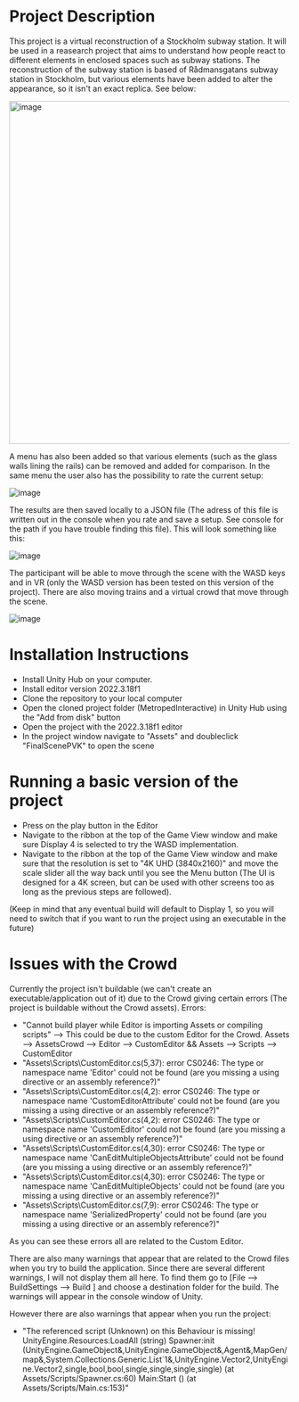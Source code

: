 # Project Description
This project is a virtual reconstruction of a Stockholm subway station. It will be used in a reasearch project that aims to understand how people react to different elements in enclosed spaces such as subway stations. 
The reconstruction of the subway station is based of Rådmansgatans subway station in Stockholm, but various elements have been added to alter the appearance, so it isn't an exact replica. See below:

<img width="615" alt="image" src="https://github.com/JulianLey/MetropedInteractive/assets/146943186/eaa12f23-9702-435f-8f7c-b9900cec77d7">

A menu has also been added so that various elements (such as the glass walls lining the rails) can be removed and added for comparison. In the same menu the user also has the possibility to rate the current setup:

![image](https://github.com/JulianLey/MetropedInteractive/assets/146943186/d078cfb4-b84c-4bf1-a09f-6e94f1f2a1de)

The results are then saved locally to a JSON file (The adress of this file is written out in the console when you rate and save a setup. See console for the path if you have trouble finding this file). This will look something like this:

![image](https://github.com/JulianLey/MetropedInteractive/assets/146943186/3c9208cd-8a74-423c-bc98-7a52dda075b2)

The participant will be able to move through the scene with the WASD keys and in VR (only the WASD version has been tested on this version of the project).
There are also moving trains and a virtual crowd that move through the scene.

![image](https://github.com/JulianLey/MetropedInteractive/assets/146943186/760bb78e-7ad5-4149-836d-aaea4105e30f)

# Installation Instructions
- Install Unity Hub on your computer.
- Install editor version 2022.3.18f1
- Clone the repository to your local computer
- Open the cloned project folder (MetropedInteractive) in Unity Hub using the "Add from disk" button
- Open the project with the 2022.3.18f1 editor
- In the project window navigate to "Assets" and doubleclick "FinalScenePVK" to open the scene

# Running a basic version of the project
- Press on the play button in the Editor
- Navigate to the ribbon at the top of the Game View window and make sure Display 4 is selected to try the WASD implementation.
- Navigate to the ribbon at the top of the Game View window and make sure that the resolution is set to "4K UHD (3840x2160)" and move the scale slider all the way back until you see the Menu button (The UI is designed for a 4K screen, but can be used with other screens too as long as the previous steps are followed).

(Keep in mind that any eventual build will default to Display 1, so you will need to switch that if you want to run the project using an executable in the future)


# Issues with the Crowd
Currently the project isn't buildable (we can't create an executable/application out of it) due to the Crowd giving certain errors (The project is buildable without the Crowd assets).
Errors:
- "Cannot build player while Editor is importing Assets or compiling scripts" --> This could be due to the custom Editor for the Crowd. Assets --> AssetsCrowd --> Editor --> CustomEditor    && Assets --> Scripts --> CustomEditor
- "Assets\Scripts\CustomEditor.cs(5,37): error CS0246: The type or namespace name 'Editor' could not be found (are you missing a using directive or an assembly reference?)"
- "Assets\Scripts\CustomEditor.cs(4,2): error CS0246: The type or namespace name 'CustomEditorAttribute' could not be found (are you missing a using directive or an assembly reference?)"
- "Assets\Scripts\CustomEditor.cs(4,2): error CS0246: The type or namespace name 'CustomEditor' could not be found (are you missing a using directive or an assembly reference?)"
- "Assets\Scripts\CustomEditor.cs(4,30): error CS0246: The type or namespace name 'CanEditMultipleObjectsAttribute' could not be found (are you missing a using directive or an assembly reference?)"
- "Assets\Scripts\CustomEditor.cs(4,30): error CS0246: The type or namespace name 'CanEditMultipleObjects' could not be found (are you missing a using directive or an assembly reference?)"
- "Assets\Scripts\CustomEditor.cs(7,9): error CS0246: The type or namespace name 'SerializedProperty' could not be found (are you missing a using directive or an assembly reference?)"

As you can see these errors all are related to the Custom Editor.

There are also many warnings that appear that are related to the Crowd files when you try to build the application. Since there are several different warnings, I will not display them all here. To find them go to [File --> BuildSettings --> Build ] and choose a destination folder for the build. The warnings will appear in the console window of Unity.

However there are also warnings that appear when you run the project:
  - "The referenced script (Unknown) on this Behaviour is missing!
UnityEngine.Resources:LoadAll (string)
Spawner:init (UnityEngine.GameObject&,UnityEngine.GameObject&,Agent&,MapGen/map&,System.Collections.Generic.List`1<Agent>&,UnityEngine.Vector2,UnityEngine.Vector2,single,bool,bool,single,single,single,single) (at Assets/Scripts/Spawner.cs:60)
Main:Start () (at Assets/Scripts/Main.cs:153)"

